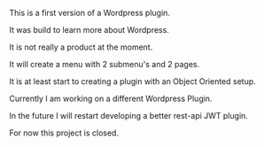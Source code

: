 This is a first version of a Wordpress plugin.

It was build to learn more about Wordpress.

It is not really a product at the moment.

It will create a menu with 2 submenu's and 2 pages.

It is at least start to creating a plugin with an Object Oriented setup. 

Currently I am working on a different Wordpress Plugin.

In the future I will restart developing a better rest-api JWT plugin.

For now this project is closed.